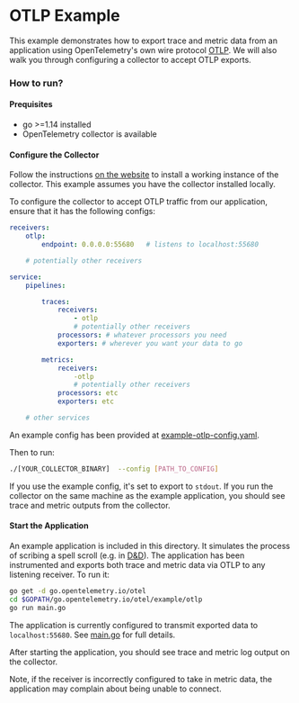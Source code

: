 # OTLP Example
This example demonstrates how to export trace and metric data from an
application using OpenTelemetry's own wire protocol
[OTLP](https://github.com/open-telemetry/opentelemetry-specification/blob/master/specification/protocol/README.md).
We will also walk you through configuring a collector to accept OTLP exports.

### How to run?

#### Prequisites
- go >=1.14 installed
- OpenTelemetry collector is available

#### Configure the Collector
Follow the instructions [on the
website](https://opentelemetry.io/docs/collector/about/) to install a working
instance of the collector. This example assumes you have the collector installed
locally.

To configure the collector to accept OTLP traffic from our application,
ensure that it has the following configs:

```yaml
receivers:
    otlp:
        endpoint: 0.0.0.0:55680   # listens to localhost:55680

    # potentially other receivers

service:
    pipelines:

        traces:
            receivers:
                - otlp
                # potentially other receivers
            processors: # whatever processors you need
            exporters: # wherever you want your data to go

        metrics:
            receivers:
                -otlp
                # potentially other receivers
            processors: etc
            exporters: etc

    # other services
```

An example config has been provided at
[example-otlp-config.yaml](otlp/example-otlp-config.yaml).

Then to run:
```sh
./[YOUR_COLLECTOR_BINARY]  --config [PATH_TO_CONFIG]
```

If you use the example config, it's set to export to `stdout`. If you run
the collector on the same machine as the example application, you should
see trace and metric outputs from the collector.

#### Start the Application
An example application is included in this directory. It simulates the process
of scribing a spell scroll (e.g. in [D&D](https://roll20.net/compendium/dnd5e/Spell%20Scroll#content)).
The application has been instrumented and exports both trace and metric data
via OTLP to any listening receiver. To run it:

```sh
go get -d go.opentelemetry.io/otel
cd $GOPATH/go.opentelemetry.io/otel/example/otlp
go run main.go
```

The application is currently configured to transmit exported data to
`localhost:55680`. See [main.go](otlp/main.go) for full details.

After starting the application, you should see trace and metric log output
on the collector.

Note, if the receiver is incorrectly configured to take in metric data, the
application may complain about being unable to connect.
